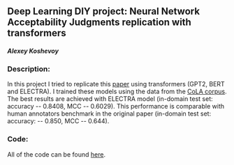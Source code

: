 ## Deep Learning DIY project: Neural Network  Acceptability Judgments replication with transformers
#### *Alexey Koshevoy*

### Description:

In this project I tried to replicate this [paper](https://direct.mit.edu/tacl/article/doi/10.1162/tacl_a_00290/43528) using transformers (GPT2, BERT and ELECTRA). I trained these models using the data from the [CoLA corpus](https://nyu-mll.github.io/CoLA/). The best results are achieved with ELECTRA model (in-domain test set: accuracy -- 0.8408, MCC -- 0.6029). This performance is comparable with human annotators benchmark in the original paper (in-domain test set: accuracy: -- 0.850, MCC -- 0.644).

### Code:

All of the code can be found [here](https://github.com/alexeykosh/2021-DL-DIY-project/blob/main/results.ipynb).
